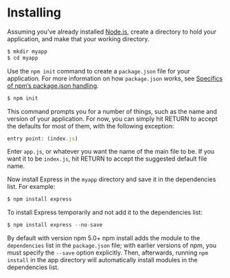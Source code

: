 
# Installing


Assuming you’ve already installed [Node.js](https://nodejs.org/), create a directory to hold your application, and make that your working directory.



```javascript
$ mkdir myapp
$ cd myapp

```

Use the `npm init` command to create a `package.json` file for your application.
For more information on how `package.json` works, see [Specifics of npm’s package.json handling](https://docs.npmjs.com/files/package.json).



```javascript
$ npm init

```

This command prompts you for a number of things, such as the name and version of your application.
For now, you can simply hit RETURN to accept the defaults for most of them, with the following exception:



```javascript
entry point: (index.js)

```

Enter `app.js`, or whatever you want the name of the main file to be. If you want it to be `index.js`, hit RETURN to accept the suggested default file name.


Now install Express in the `myapp` directory and save it in the dependencies list. For example:



```javascript
$ npm install express

```

To install Express temporarily and not add it to the dependencies list:



```javascript
$ npm install express --no-save

```


By default with version npm 5.0+ npm install adds the module to the `dependencies` list in the `package.json` file; with earlier versions of npm, you must specify the `--save` option explicitly. Then, afterwards, running `npm install` in the app directory will automatically install modules in the dependencies list.







